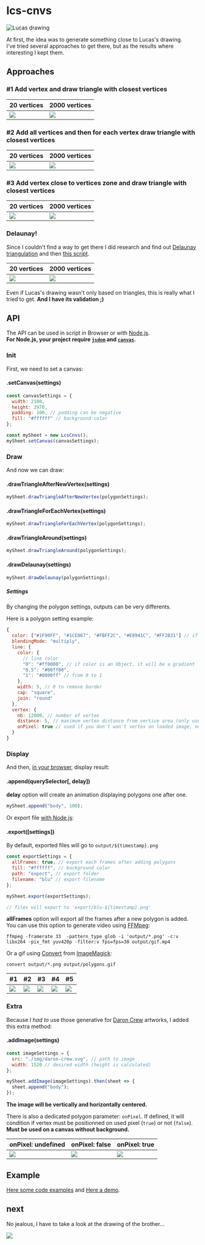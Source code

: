 # lcs-cnvs

![Lucas drawing](README/lcs-drw.png "Lucas Drawing")

At first, the idea was to generate something close to Lucas's drawing.  
I've tried several approaches to get there, but as the results where interesting I kept them.

## Approaches

### #1 Add vertex and draw triangle with closest vertices

| 20 vertices                 | 2000 vertices               |
| --------------------------- | --------------------------- |
| ![](README/method-01-a.png) | ![](README/method-01-b.png) |

### #2 Add all vertices and then for each vertex draw triangle with closest vertices

| 20 vertices                 | 2000 vertices               |
| --------------------------- | --------------------------- |
| ![](README/method-02-a.png) | ![](README/method-02-b.png) |

### #3 Add vertex close to vertices zone and draw triangle with closest vertices

| 20 vertices                 | 2000 vertices               |
| --------------------------- | --------------------------- |
| ![](README/method-03-a.png) | ![](README/method-03-b.png) |

### Delaunay!

Since I couldn't find a way to get there I did research and find out [Delaunay triangulation](https://en.wikipedia.org/wiki/Delaunay_triangulation) and then [this script](https://github.com/ironwallaby/delaunay).

| 20 vertices                 | 2000 vertices               |
| --------------------------- | --------------------------- |
| ![](README/method-04-a.png) | ![](README/method-04-b.png) |

Even if Lucas's drawing wasn't only based on triangles, this is really what I tried to get. **And I have its validation ;)**

## API

The API can be used in script in Browser or with [Node.js](https://nodejs.org/).  
**For Node.js, your project require [`jsdom`](https://www.npmjs.com/package/jsdom) and [`canvas`](https://www.npmjs.com/package/canvas).**

### Init

First, we need to set a canvas:

#### .setCanvas(settings)

```javascript
const canvasSettings = {
  width: 2100,
  height: 2970,
  padding: 100, // padding can be negative
  fill: "#ffffff" // background color
};

const mySheet = new LcsCnvs();
mySheet.setCanvas(canvasSettings);
```

### Draw

And now we can draw:

#### .drawTriangleAfterNewVertex(settings)

```javascript
mySheet.drawTriangleAfterNewVertex(polygonSettings);
```

#### .drawTriangleForEachVertex(settings)

```javascript
mySheet.drawTriangleForEachVertex(polygonSettings);
```

#### .drawTriangleAround(settings)

```javascript
mySheet.drawTriangleAround(polygonSettings);
```

#### .drawDelaunay(settings)

```javascript
mySheet.drawDelaunay(polygonSettings);
```

##### Settings

By changing the polygon settings, outputs can be very differents.

Here is a polygon setting example:

```javascript
{
  color: ["#1F90FF", "#1CE867", "#FBFF2C", "#E8941C", "#FF2B31"] // if color is an Array, a color will be randomly used
  blendingMode: "multiply",
  line: {
    color: {
      // line color
      "0": "#ff0000", // if color is an Object, it will be a gradient
      "0.5": "#00ff00",
      "1": "#0000ff" // from 0 to 1
    },
    width: 5, // 0 to remove border
    cap: "square",
    join: "round"
  },
  vertex: {
    nb: 12000, // number of vertex
    distance: 5, // maximum vertex distance from vertice area (only used for the drawTriangleAround method)
    onPixel: true // used if you don't wan't vertex on loaded image, need a transparent background
  }
}
```

### Display

And then, <u>in your browser</u>, display result:

#### .append(querySelector[, delay])

**delay** option will create an animation displaying polygons one after one.

```javascript
mySheet.append("body", 100);
```

Or export file <u>with Node.js</u>:

#### .export([settings])

By default, exported files will go to `output/${timestamp}.png`

```javascript
const exportSettings = {
  allFrames: true, // export each frames after adding polygons
  fill: "#ffffff", // background color
  path: "export", // export folder
  filename: "blu" // export filename
};

mySheet.export(exportSettings);

// files will export to 'export/blu-${timestamp}.png'
```

**allFrames** option will export all the frames after a new polygon is added.  
You can use this option to generate video using [FFMpeg](https://www.ffmpeg.org/):

```shell
ffmpeg -framerate 33  -pattern_type glob -i 'output/*.png' -c:v libx264 -pix_fmt yuv420p -filter:v fps=fps=30 output/gif.mp4
```

Or a gif using [Convert](https://imagemagick.org/script/convert.php) from [ImageMagick](https://imagemagick.org/):

```shell
convert output/*.png output/polygons.gif
```

| #1                          | #2                          | #3                          | #4                          | #5                        |
| --------------------------- | --------------------------- | --------------------------- | --------------------------- | ------------------------- |
| ![](README/method-01-c.png) | ![](README/method-02-c.png) | ![](README/method-03-c.png) | ![](README/method-04-c.png) | ![](README/method-01.gif) |

### Extra

Because _I had to_ use those generative for [Daron Crew](https://www.instagram.com/daroncrew) artworks, I added this extra method:

#### .addImage(settings)

```javascript
const imageSettings = {
  src: "./img/daron-crew.svg", // path to image
  width: 1520 // desired width (height is calculated)
};

mySheet.addImage(imageSettings).then(sheet => {
  sheet.append("body");
});
```

**The image will be vertically and horizontally centered.**

There is also a dedicated polygon parameter: `onPixel`.
If defined, it will condition if vertex must be positionned on used pixel (`true`) or not (`false`).
**Must be used on a canvas without background.**

| onPixel: undefined            | onPixel: false                          | onPixel: true                           |
| ----------------------------- | --------------------------------------- | --------------------------------------- |
| ![](README/method-01-img.png) | ![](README/method-01-img-onPixel-0.png) | ![](README/method-01-img-onPixel-1.png) |

## Example

[Here some code examples](docs/js) and [Here a demo](https://smndhm.github.io/lcs-cnvs/).

## next

No jealous, I have to take a look at the drawing of the brother...

![](README/thbt-drw.png)
